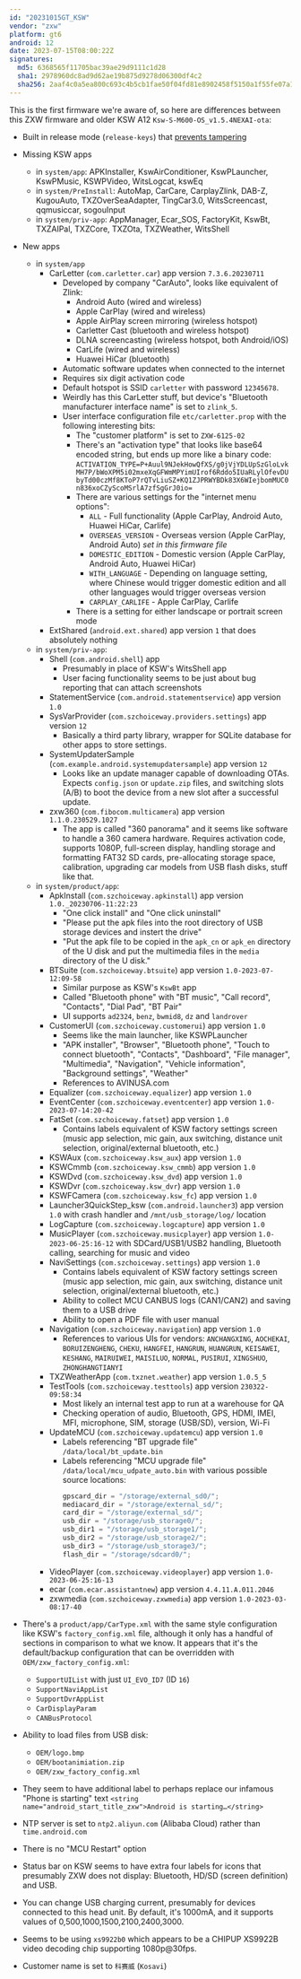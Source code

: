 ```yaml
---
id: "20231015GT_KSW"
vendor: "zxw"
platform: gt6
android: 12
date: 2023-07-15T08:00:22Z
signatures:
  md5: 6368565f11705bac39ae29d9111c1d28
  sha1: 2978960dc8ad9d62ae19b875d9278d06300df4c2
  sha256: 2aaf4c0a5ea800c693c4b5cb1fae50f04fd81e8902458f5150a1f55fe07a1839
---
```

This is the first firmware we're aware of, so here are differences between this ZXW firmware and older KSW A12 `Ksw-S-M600-OS_v1.5.4NEXAI-ota`:

- Built in release mode (`release-keys`) that [prevents tampering](https://source.android.com/docs/core/ota/sign_builds#release-keys)

- Missing KSW apps
  - in `system/app`: APKInstaller, KswAirConditioner, KswPLauncher, KswPMusic, KSWPVideo, WitsLogcat, kswEq
  - in `system/PreInstall`: AutoMap, CarCare, CarplayZlink, DAB-Z, KugouAuto, TXZOverSeaAdapter, TingCar3.0, WitsScreencast, qqmusiccar, sogouInput
  - in `system/priv-app`: AppManager, Ecar_SOS, FactoryKit, KswBt, TXZAIPal, TXZCore, TXZOta, TXZWeather, WitsShell

- New apps
  - in `system/app`
    - CarLetter (`com.carletter.car`) app version `7.3.6.20230711`
      - Developed by company "CarAuto", looks like equivalent of Zlink:
        - Android Auto (wired and wireless)
        - Apple CarPlay (wired and wireless)
        - Apple AirPlay screen mirroring (wireless hotspot)
        - Carletter Cast (bluetooth and wireless hotspot)
        - DLNA screencasting (wireless hotspot, both Android/iOS)
        - CarLife (wired and wireless)
        - Huawei HiCar (bluetooth)
      - Automatic software updates when connected to the internet
      - Requires six digit activation code
      - Default hotspot is SSID `carletter` with password `12345678`.
      - Weirdly has this CarLetter stuff, but device's "Bluetooth manufacturer interface name" is set to `zlink_5`.
      - User interface configuration file `etc/carletter.prop` with the following interesting bits:
        - The "customer platform" is set to `ZXW-6125-02`
        - There's an "activation type" that looks like base64 encoded string, but ends up more like a binary code: `ACTIVATION_TYPE=P+Auul9NJekHowQfXS/g0jVjYDLUpSzGloLvkMH7P/bWoXPM5i02mxeXqGFWmMPYimUIrof6Rddo5IUaRLylOfevDUbyTd00czMf8KToP7rQTvLiuSZ+KQ1ZJPRWYBDk83X6WIejbomMUC0n836xoCZyScoMSrlA7zfSgGrJ0io=`
        - There are various settings for the "internet menu options":
          - `ALL` - Full functionality (Apple CarPlay, Android Auto, Huawei HiCar, Carlife)
          - `OVERSEAS_VERSION` - Overseas version (Apple CarPlay, Android Auto) _set in this firmware file_
          - `DOMESTIC_EDITION` - Domestic version (Apple CarPlay, Android Auto, Huawei HiCar)
          - `WITH_LANGUAGE` - Depending on language setting, where Chinese would trigger domestic edition and all other languages would trigger overseas version
          - `CARPLAY_CARLIFE` - Apple CarPlay, Carlife
        - There is a setting for either landscape or portrait screen mode
    - ExtShared (`android.ext.shared`) app version `1` that does absolutely nothing
  - in `system/priv-app`:
    - Shell (`com.android.shell`) app
      - Presumably in place of KSW's WitsShell app
      - User facing functionality seems to be just about bug reporting that can attach screenshots
    - StatementService (`com.android.statementservice`) app version `1.0`
    - SysVarProvider (`com.szchoiceway.providers.settings`) app version `12`
      - Basically a third party library, wrapper for SQLite database for other apps to store settings.
    - SystemUpdaterSample (`com.example.android.systemupdatersample`) app version `12`
      - Looks like an update manager capable of downloading OTAs. Expects `config.json` or `update.zip` files, and switching slots (A/B) to boot the device from a new slot after a successful update.
    - zxw360 (`com.fibocom.multicamera`) app version `1.1.0.230529.1027`
      - The app is called "360 panorama" and it seems like software to handle a 360 camera hardware. Requires activation code, supports 1080P, full-screen display, handling storage and formatting FAT32 SD cards, pre-allocating storage space, calibration, upgrading car models from USB flash disks, stuff like that.
  - in `system/product/app`:
    - ApkInstall (`com.szchoiceway.apkinstall`) app version `1.0._20230706-11:22:23`
      - "One click install" and "One click uninstall"
      - "Please put the apk files into the root directory of USB storage devices and instert the drive"
      - "Put the apk file to be copied in the `apk_cn` or `apk_en` directory of the U disk and put the multimedia files in the `media` directory of the U disk."
    - BTSuite (`com.szchoiceway.btsuite`) app version `1.0-2023-07-12:09-58`
      - Similar purpose as KSW's `KswBt` app
      - Called "Bluetooth phone" with "BT music", "Call record", "Contacts", "Dial Pad", "BT Pair"
      - UI supports `ad2324`, `benz`, `bwmid8`, `dz` and `landrover`
    - CustomerUI (`com.szchoiceway.customerui`) app version `1.0`
      - Seems like the main launcher, like KSWPLauncher
      - "APK installer", "Browser", "Bluetooth phone", "Touch to connect bluetooth", "Contacts", "Dashboard", "File manager", "Multimedia", "Navigation", "Vehicle information", "Background settings", "Weather"
      - References to AVINUSA.com
    - Equalizer (`com.szchoiceway.equalizer`) app version `1.0`
    - EventCenter (`com.szchoiceway.eventcenter`) app version `1.0-2023-07-14:20-42`
    - FatSet (`com.szchoiceway.fatset`) app version `1.0`
      - Contains labels equivalent of KSW factory settings screen (music app selection, mic gain, aux switching, distance unit selection, original/external bluetooth, etc.)
    - KSWAux (`com.szchoiceway.ksw_aux`) app version `1.0`
    - KSWCmmb (`com.szchoiceway.ksw_cmmb`) app version `1.0`
    - KSWDvd (`com.szchoiceway.ksw_dvd`) app version `1.0`
    - KSWDvr (`com.szchoiceway.ksw_dvr`) app version `1.0`
    - KSWFCamera (`com.szchoiceway.ksw_fc`) app version `1.0`
    - Launcher3QuickStep_ksw (`com.android.launcher3`) app version `1.0` with crash handler and `/mnt/usb_storage/log/` location
    - LogCapture (`com.szchoiceway.logcapture`) app version `1.0`
    - MusicPlayer (`com.szchoiceway.musicplayer`) app version `1.0-2023-06-25:16-12` with SDCard/USB1/USB2 handling, Bluetooth calling, searching for music and video
    - NaviSettings (`com.szchoiceway.settings`) app version `1.0`
      - Contains labels equivalent of KSW factory settings screen (music app selection, mic gain, aux switching, distance unit selection, original/external bluetooth, etc.)
      - Ability to collect MCU CANBUS logs (CAN1/CAN2) and saving them to a USB drive
      - Ability to open a PDF file with user manual
    - Navigation (`com.szchoiceway.navigation`) app version `1.0`
      - References to various UIs for vendors: `ANCHANGXING`, `AOCHEKAI`, `BORUIZENGHENG`, `CHEKU`, `HANGFEI`, `HANGRUN`, `HUANGRUN`, `KEISAWEI`, `KESHANG`, `MAIRUIWEI`, `MAISILUO`, `NORMAL`, `PUSIRUI`, `XINGSHUO`, `ZHONGHANGTIANYI`
    - TXZWeatherApp (`com.txznet.weather`) app version `1.0.5_5`
    - TestTools (`com.szchoiceway.testtools`) app version `230322-09:58:34`
      - Most likely an internal test app to run at a warehouse for QA
      - Checking operation of audio, Bluetooth, GPS, HDMI, IMEI, MFI, microphone, SIM, storage (USB/SD), version, Wi-Fi
    - UpdateMCU (`com.szchoiceway.updatemcu`) app version `1.0`
      - Labels referencing "BT upgrade file" `/data/local/bt_update.bin`
      - Labels referencing "MCU upgrade file" `/data/local/mcu_udpate_auto.bin` with various possible source locations:
          ```java
          gpscard_dir = "/storage/external_sd0/";
          mediacard_dir = "/storage/external_sd/";
          card_dir = "/storage/external_sd/";
          usb_dir = "/storage/usb_storage0/";
          usb_dir1 = "/storage/usb_storage1/";
          usb_dir2 = "/storage/usb_storage2/";
          usb_dir3 = "/storage/usb_storage3/";
          flash_dir = "/storage/sdcard0/";
          ```
    - VideoPlayer (`com.szchoiceway.videoplayer`) app version `1.0-2023-06-25:16-13`
    - ecar (`com.ecar.assistantnew`) app version `4.4.11.A.011.2046`
    - zxwmedia (`com.szchoiceway.zxwmedia`) app version `1.0-2023-03-08:17-40`

- There's a `product/app/CarType.xml` with the same style configuration like KSW's `factory_config.xml` file, although it only has a handful of sections in comparison to what we know. It appears that it's the default/backup configuration that can be overridden with `OEM/zxw_factory_config.xml`:

  - `SupportUIList` with just `UI_EVO_ID7` (ID `16`)
  - `SupportNaviAppList`
  - `SupportDvrAppList`
  - `CarDisplayParam`
  - `CANBusProtocol`

- Ability to load files from USB disk:
  - `OEM/logo.bmp`
  - `OEM/bootanimiation.zip`
  - `OEM/zxw_factory_config.xml`

- They seem to have additional label to perhaps replace our infamous "Phone is starting" text `<string name="android_start_title_zxw">Android is starting…</string>`

- NTP server is set to `ntp2.aliyun.com` (Alibaba Cloud) rather than `time.android.com`

- There is no "MCU Restart" option

- Status bar on KSW seems to have extra four labels for icons that presumably ZXW does not display: Bluetooth, HD/SD (screen definition) and USB.

- You can change USB charging current, presumably for devices connected to this head unit. By default, it's 1000mA, and it supports values of 0,500,1000,1500,2100,2400,3000.

- Seems to be using `xs9922b0` which appears to be a CHIPUP XS9922B video decoding chip supporting 1080p@30fps.

- Customer name is set to `科赛威` (`Kosavi`)